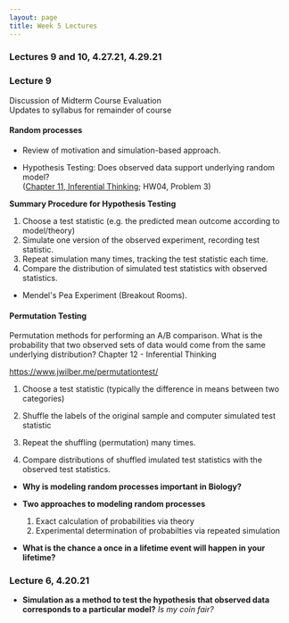```yaml
---
layout: page
title: Week 5 Lectures
---
```


### Lectures 9 and 10, 4.27.21, 4.29.21

### Lecture 9

Discussion of Midterm Course Evaluation <br>
Updates to syllabus for remainder of course

#### Random processes 

- Review of motivation and simulation-based approach.
 
- Hypothesis Testing: Does observed data support underlying random model? <br> ([Chapter 11, Inferential Thinking](https://inferentialthinking.com/chapters/11/Testing_Hypotheses.html); HW04, Problem 3)

**Summary Procedure for Hypothesis Testing** 

1. Choose a test statistic (e.g. the predicted mean outcome according to model/theory)
2. Simulate one version of the observed experiment, recording test statistic.
3. Repeat simulation many times, tracking the test statistic each time.
4. Compare the distribution of simulated test statistics with observed statistics.

- Mendel's Pea Experiment (Breakout Rooms).



#### Permutation Testing

Permutation methods for performing an A/B comparison. What is the probability that two observed sets of data would come from the same underlying distribution?
Chapter 12 - Inferential Thinking

https://www.jwilber.me/permutationtest/ 


1. Choose a test statistic (typically the difference in means between two categories)

2. Shuffle the labels of the original sample and computer  simulated test statistic

2. Repeat the shuffling (permutation) many times.

4. Compare distributions of shuffled imulated test statistics with the observed test statistics.





 

- **Why is modeling random processes important in Biology?**
    

- **Two approaches to modeling random processes**
    1. Exact calculation of probabilities via theory
    2. Experimental determination of probabilties via repeated simulation

- **What is the chance a once in a lifetime event will happen in your lifetime?**


### Lecture 6, 4.20.21
- **Simulation as a method to test the hypothesis that observed data corresponds to a particular model?**
    *Is my coin fair?*
    


